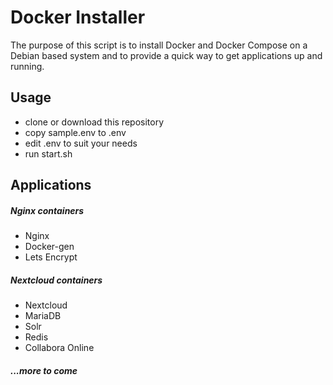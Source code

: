 # Docker Installer
The purpose of this script is to install Docker and Docker Compose on a Debian based system and to provide a quick way to get applications up and running.

## Usage

- clone or download this repository
- copy sample.env to .env
- edit .env to suit your needs
- run start.sh

## Applications

##### Nginx containers
- Nginx
- Docker-gen
- Lets Encrypt

##### Nextcloud containers
- Nextcloud
- MariaDB
- Solr
- Redis
- Collabora Online

##### ...more to come